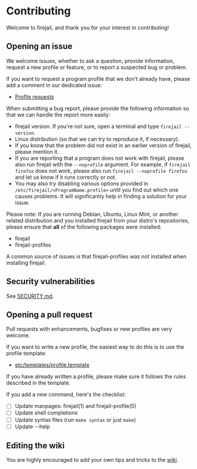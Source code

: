# Contributing

Welcome to firejail, and thank you for your interest in contributing!

## Opening an issue

We welcome issues, whether to ask a question, provide information, request a
new profile or feature, or to report a suspected bug or problem.

If you want to request a program profile that we don't already have, please add
a comment in our dedicated issue:

- [Profile requests](https://github.com/netblue30/firejail/issues/1139)

When submitting a bug report, please provide the following information so that
we can handle the report more easily:

- firejail version. If you're not sure, open a terminal and type `firejail --version`.
- Linux distribution (so that we can try to reproduce it, if necessary).
- If you know that the problem did not exist in an earlier version of firejail, please mention it.
- If you are reporting that a program does not work with firejail, please also run firejail with
  the `--noprofile` argument.
  For example, if `firejail firefox` does not work, please also run `firejail --noprofile firefox` and
  let us know if it runs correctly or not.
- You may also try disabling various options provided in
  `/etc/firejail/<ProgramName.profile>` until you find out which one causes
  problems.
  It will significantly help in finding a solution for your issue.

Please note: If you are running Debian, Ubuntu, Linux Mint, or another related
distribution and you installed firejail from your distro's repositories, please
ensure that **all** of the following packages were installed:

- firejail
- firejail-profiles

A common source of issues is that firejail-profiles was not installed when
installing firejail.

## Security vulnerabilities

See [SECURITY.md](SECURITY.md).

## Opening a pull request

Pull requests with enhancements, bugfixes or new profiles are very welcome.

If you want to write a new profile, the easiest way to do this is to use the
profile template:

- [etc/templates/profile.template](etc/templates/profile.template)

If you have already written a profile, please make sure it follows the rules
described in the template.

If you add a new command, here's the checklist:

- [ ] Update manpages: firejail(1) and firejail-profile(5)
- [ ] Update shell completions
- [ ] Update syntax files (run `make syntax` or just `make`)
- [ ] Update --help

## Editing the wiki

You are highly encouraged to add your own tips and tricks to the
[wiki](https://github.com/netblue30/firejail/wiki).
